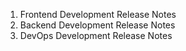 1. Frontend Development Release Notes
2. Backend Development Release Notes
3. DevOps Development Release Notes
